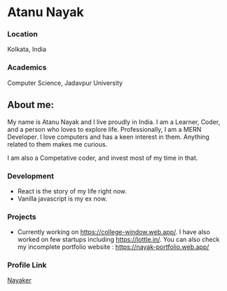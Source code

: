 # Atanu Nayak

### Location

Kolkata, India


### Academics

Computer Science, Jadavpur University


## About me:

My name is Atanu Nayak and I live proudly in India. I am a Learner, Coder, and a person who loves to explore life. Professionally, I am a MERN Developer. I love computers and has a keen interest in them. Anything related to them makes me curious.

I am also a Competative coder, and invest most of my time in that. 


### Development
- React is the story of my life right now.
- Vanilla javascript is my ex now. 


### Projects

- Currently working on https://college-window.web.app/. I have also worked on few startups including https://lottle.in/. You can also check my incomplete portfolio website : https://nayak-portfolio.web.app/  


### Profile Link

[Nayaker](https://github.com/Nayaker)